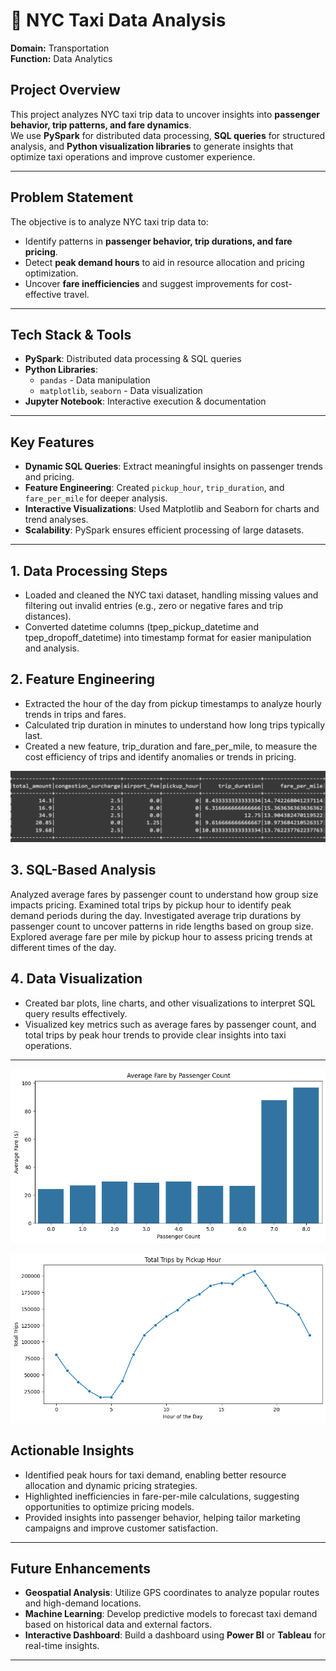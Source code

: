 # 🚖 NYC Taxi Data Analysis

**Domain:** Transportation  
**Function:** Data Analytics  

## Project Overview  
This project analyzes NYC taxi trip data to uncover insights into **passenger behavior, trip patterns, and fare dynamics**.  
We use **PySpark** for distributed data processing, **SQL queries** for structured analysis, and **Python visualization libraries** to generate insights that optimize taxi operations and improve customer experience.

---

## Problem Statement  
The objective is to analyze NYC taxi trip data to:  
- Identify patterns in **passenger behavior, trip durations, and fare pricing**.  
- Detect **peak demand hours** to aid in resource allocation and pricing optimization.  
- Uncover **fare inefficiencies** and suggest improvements for cost-effective travel.  

---

## Tech Stack & Tools  
- **PySpark**: Distributed data processing & SQL queries  
- **Python Libraries**:  
  - `pandas` - Data manipulation  
  - `matplotlib`, `seaborn` - Data visualization  
- **Jupyter Notebook**: Interactive execution & documentation  

---

## Key Features  
- **Dynamic SQL Queries**: Extract meaningful insights on passenger trends and pricing.  
- **Feature Engineering**: Created `pickup_hour`, `trip_duration`, and `fare_per_mile` for deeper analysis.  
- **Interactive Visualizations**: Used Matplotlib and Seaborn for charts and trend analyses.  
- **Scalability**: PySpark ensures efficient processing of large datasets.  

---

## 1. Data Processing Steps  
- Loaded and cleaned the NYC taxi dataset, handling missing values and filtering out invalid entries (e.g., zero or negative fares and trip distances).
- Converted datetime columns (tpep_pickup_datetime and tpep_dropoff_datetime) into timestamp format for easier manipulation and analysis. 

## 2️. Feature Engineering  
- Extracted the hour of the day from pickup timestamps to analyze hourly trends in trips and fares.
- Calculated trip duration in minutes to understand how long trips typically last.
- Created a new feature, trip_duration and fare_per_mile, to measure the cost efficiency of trips and identify anomalies or trends in pricing.
  
![NYC Taxi Analysis](feature_engg.png)
  
## 3️. SQL-Based Analysis  
Analyzed average fares by passenger count to understand how group size impacts pricing.
Examined total trips by pickup hour to identify peak demand periods during the day.
Investigated average trip durations by passenger count to uncover patterns in ride lengths based on group size.
Explored average fare per mile by pickup hour to assess pricing trends at different times of the day.

## 4️. Data Visualization  
- Created bar plots, line charts, and other visualizations to interpret SQL query results effectively.
- Visualized key metrics such as average fares by passenger count, and total trips by peak hour trends to provide clear insights into taxi operations.

---
![NYC Taxi Analysis](average_fare.png)

![NYC Taxi Analysis](total_trips_pickup_hour.png)

## Actionable Insights  
- Identified peak hours for taxi demand, enabling better resource allocation and dynamic pricing strategies.
- Highlighted inefficiencies in fare-per-mile calculations, suggesting opportunities to optimize pricing models.
- Provided insights into passenger behavior, helping tailor marketing campaigns and improve customer satisfaction.

---

## Future Enhancements  
- **Geospatial Analysis**: Utilize GPS coordinates to analyze popular routes and high-demand locations.  
- **Machine Learning**: Develop predictive models to forecast taxi demand based on historical data and external factors.  
- **Interactive Dashboard**: Build a dashboard using **Power BI** or **Tableau** for real-time insights.  

---

